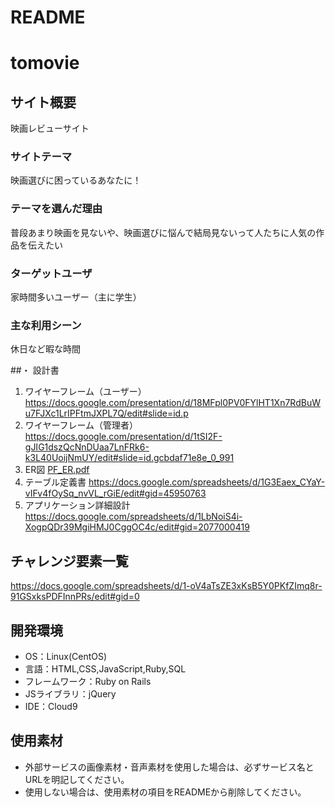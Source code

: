 # README 

# tomovie

## サイト概要
映画レビューサイト

### サイトテーマ
映画選びに困っているあなたに！

### テーマを選んだ理由
普段あまり映画を見ないや、映画選びに悩んで結局見ないって人たちに人気の作品を伝えたい

### ターゲットユーザ
家時間多いユーザー（主に学生）

### 主な利用シーン
休日など暇な時間

##・ 設計書
 1. ワイヤーフレーム（ユーザー） 
  https://docs.google.com/presentation/d/18MFpl0PV0FYlHT1Xn7RdBuWu7FJXc1LrIPFtmJXPL7Q/edit#slide=id.p 
 1. ワイヤーフレーム（管理者） 
  https://docs.google.com/presentation/d/1tSI2F-gJIG1dszQcNnDUaa7LnFRk6-k3L40UoijNmUY/edit#slide=id.gcbdaf71e8e_0_991 
1.  ER図 
  [PF_ER.pdf](https://github.com/furuya-tomoki/tomovie_app/files/6233380/PF_ER.pdf) 
1.  テーブル定義書 
  https://docs.google.com/spreadsheets/d/1G3Eaex_CYaY-vIFv4fOySq_nvVL_rGiE/edit#gid=45950763 
1.  アプリケーション詳細設計 
  https://docs.google.com/spreadsheets/d/1LbNoiS4i-XogpQDr39MgiHMJ0CggOC4c/edit#gid=2077000419 

## チャレンジ要素一覧 
  https://docs.google.com/spreadsheets/d/1-oV4aTsZE3xKsB5Y0PKfZImq8r-91GSxksPDFInnPRs/edit#gid=0 

## 開発環境
- OS：Linux(CentOS)
- 言語：HTML,CSS,JavaScript,Ruby,SQL
- フレームワーク：Ruby on Rails
- JSライブラリ：jQuery
- IDE：Cloud9

## 使用素材
- 外部サービスの画像素材・音声素材を使用した場合は、必ずサービス名とURLを明記してください。
- 使用しない場合は、使用素材の項目をREADMEから削除してください。
